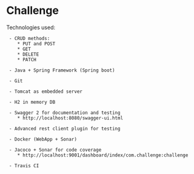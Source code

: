 # Challenge


Technologies used:

     - CRUD methods:
        * PUT and POST
        * GET
        * DELETE
        * PATCH
        
     - Java + Spring Framework (Spring boot)
     
     - Git
     
     - Tomcat as embedded server
     
     - H2 in memory DB
     
     - Swagger 2 for documentation and testing
        * http://localhost:8080/swagger-ui.html

     - Advanced rest client plugin for testing
     
     - Docker (WebApp + Sonar)
     
     - Jacoco + Sonar for code coverage
        * http://localhost:9001/dashboard/index/com.challenge:challenge
        
     - Travis CI
     
    